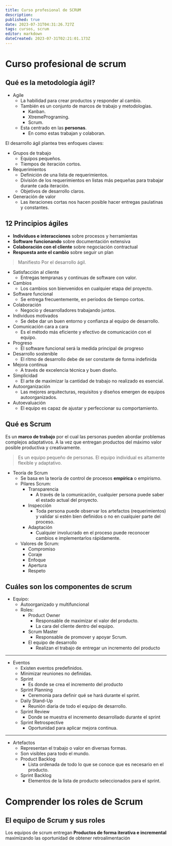 ```yaml
---
title: Curso profesional de SCRUM
description: 
published: true
date: 2023-07-31T04:31:26.727Z
tags: cursos, scrum
editor: markdown
dateCreated: 2023-07-31T02:21:01.173Z
---
```


# Curso profesional de scrum

## Qué es la metodología ágil?
- Agile
  - La habilidad para crear productos y responder al cambio.
  - También es un conjunto de marcos de trabajo y metodologías.
    - Kanban.
    - XtremePrograming.
    - Scrum.
  - Esta centrado en las **personas**.
    - En como estas trabajan y colaboran.

El desarrollo ágil plantea tres enfoques claves:
  - Grupos de trabajo 
    - Equipos pequeños.
    - Tiempos de iteración cortos.
  - Requerimientos
    - Definición de una lista de requerimientos.
    - División de los requerimientos en listas más pequeñas para trabajar durante cada iteración.
    - Objetivos de desarrollo claros.
  - Generación de valor
    - Las iteraciones cortas nos hacen posible hacer entregas paulatinas y constantes.

## 12 Principios ágiles

- **Individuos e interacciones** sobre procesos y herramientas
- **Software funcionando** sobre documentación extensiva
- **Colaboración con el cliente** sobre negociación contractual
- **Respuesta ante el cambio** sobre seguir un plan

> Manifiesto Por el desarrollo ágil.

- Satisfacción al cliente
  - Entregas tempranas y continuas de software con valor.
- Cambios
  - Los cambios son bienvenidos en cualquier etapa del proyecto.
- Software funcional
  - Se entrega frecuentemente, en períodos de tiempo cortos.
- Colaboración
  - Negocio y desarrolladores trabajando juntos.
- Individuos motivados
  - Se debe dar un buen entorno y confianza al equipo de desarrollo.
- Comunicación cara a cara
  - Es el método más eficiente y efectivo de comunicación con el equipo.
- Progreso
  - El software funcional será la medida principal de progreso
- Desarrollo sostenible
  - El ritmo de desarrollo debe de ser constante de forma indefinida
- Mejora continua
  - A través de excelencia técnica y buen diseño.
- Simplicidad
  - El arte de maximizar la cantidad de trabajo no realizado es esencial.
- Autoorganización
  - Las mejores arquitecturas, requisitos y diseños emergen de equipos autoorganizados.
- Autoevaluación
  - El equipo es capaz de ajustar y perfeccionar su comportamiento.

## Qué es Scrum
Es un **marco de trabajo** por el cual las personas pueden abordar problemas complejos adaptativos.
A la vez que entregan productos del máximo valor posible productiva y creativamente.

> Es un equipo pequeño de personas. El equipo individual es altamente flexible y adaptativo.

- Teoría de Scrum
  - Se basa en la teoría de control de procesos **empírica** o empirismo.
  - Pilares Scrum:
    - Transparencia
      - A través de la comunicación, cualquier persona puede saber el estado actual del proyecto.
    - Inspección
      - Toda persona puede observar los artefactos (requerimientos) y validar si estén bien definidos o no en cualquier parte del proceso.
    - Adaptación
      - Cualquier involucrado en el proceso puede reconocer cambios e implementarlos rápidamente.
  - Valores de Scrum:
    - Compromiso
    - Coraje
    - Enfoque
    - Apertura
    - Respeto

## Cuáles son los componentes de scrum
- Equipo:
  - Autoorganizado y multifuncional
  - Roles:
    - Product Owner
      - Responsable de maximizar el valor del producto.
      - La cara del cliente dentro del equipo.
    - Scrum Master
      - Responsable de promover y apoyar Scrum.
    - El equipo de desarrollo
      - Realizan el trabajo de entregar un incremento del producto

----

- Eventos
  - Existen eventos predefinidos.
  - Minimizar reuniones no definidas.
  - Sprint
    - Es donde se crea el incremento del producto
  - Sprint Planning
    - Ceremonia para definir qué se hará durante el sprint.
  - Daily Stand-Up
    - Reunión diaria de todo el equipo de desarrollo.
  - Sprint Review
    - Donde se muestra el incremento desarrollado durante el sprint
  - Sprint Retrospective
    - Oportunidad para aplicar mejora continua.

----

- Artefactos
  - Representan el trabajo o valor en diversas formas.
  - Son visibles para todo el mundo.
  - Product Backlog
    - Lista ordenada de todo lo que se conoce que es necesario en el producto.
  - Sprint Backlog
    - Elementos de la lista de producto seleccionados para el sprint.

# Comprender los roles de Scrum
## El equipo de Scrum y sus roles

Los equipos de scrum entregan **Productos de forma iterativa e incremental** maximizando las oportunidad de obtener retroalimentación